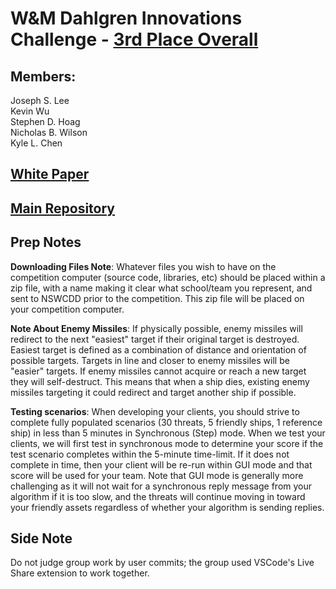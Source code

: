 # W&M Dahlgren Innovations Challenge - [3rd Place Overall]([https://www.facebook.com/NSWCDahlgrenDivision/](https://www.facebook.com/NSWCDahlgrenDivision/posts/pfbid08vMKFkqWHB8KQi2V8VrRXyxw76puAYYzAF93BBpb7aLzu5LEFQUbQvix8W9Gxvpjl?__cft__[0]=AZUCSnZiX_kc_hXEVvQalEKJo49LvrgIcXIYFvdy_QRkqbMmfF5h3_Fgl-bDcY6XJereVkGhihkcSvdPjHqTq0pGFmMB_A4LZDG2eoQ5aSP3RICYn7ANBJXPElUiPHos7c77iYVdJFlH7xpj6diNbt6HGJEF17eYSBkFJkD0R3rAp9WEJacvGO1K3fIaizzqdGtkCIXX_sSKyFyTCERvIJQ4&__tn__=%2CO%2CP-R))

## Members:
Joseph S. Lee  
Kevin Wu  
Stephen D. Hoag  
Nicholas B. Wilson  
Kyle L. Chen 

## [White Paper](https://docs.google.com/document/d/1Xppf6QdNAMhJ6N96sseM0M005vMf4IOP/edit?usp=sharing&ouid=106865301655792132926&rtpof=true&sd=true)

## [Main Repository](https://github.com/K-L-Chen/WM_Dahlgren_Challenge)

## Prep Notes

**Downloading Files Note**: Whatever files you wish to have on the competition computer (source code, libraries, etc) should be placed within a zip file, with a name making it clear what school/team you represent, and sent to NSWCDD prior to the competition. This zip file will be placed on your competition computer.

**Note About Enemy Missiles**: If physically possible, enemy missiles will redirect to the next "easiest" target if their original target is destroyed. Easiest target is defined as a combination of distance and orientation of possible targets. Targets in line and closer to enemy missiles will be "easier" targets. If enemy missiles cannot acquire or reach a new target they will self-destruct. This means that when a ship dies, existing enemy missiles targeting it could redirect and target another ship if possible.

**Testing scenarios**: When developing your clients, you should strive to complete fully populated scenarios (30 threats, 5 friendly ships, 1 reference ship) in less than 5 minutes in Synchronous (Step) mode. When we test your clients, we will first test in synchronous mode to determine your score if the test scenario completes within the 5-minute time-limit. If it does not complete in time, then your client will be re-run within GUI mode and that score will be used for your team. Note that GUI mode is generally more challenging as it will not wait for a synchronous reply message from your algorithm if it is too slow, and the threats will continue moving in toward your friendly assets regardless of whether your algorithm is sending replies.
  
## Side Note
Do not judge group work by user commits; the group used VSCode's Live Share extension to work together.
